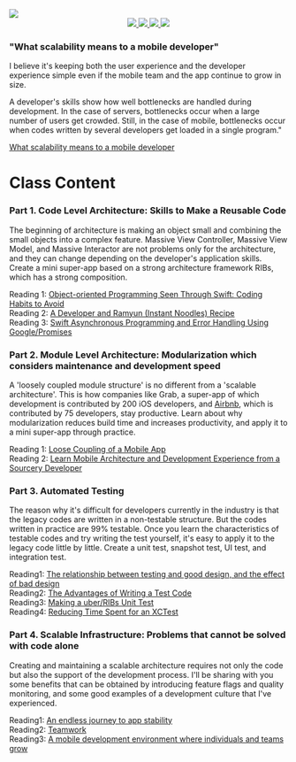 <a href="https://fastcampus.co.kr/dev_red_rsj?utm_source=soojin-github&utm_medium=readme&utm_campaign=soojin">
  <img src="https://github.com/nsoojin/MiniSuperApp-en/blob/main/assets/soojin.ro-point-web.png?raw=true" />
</a>

<div align = "center">
  <a href="https://coloso.us/programming/iosengineer-rosoojin-us?utm_source=soojin-github&utm_medium=readme&utm_campaign=soojin">
    <img src="https://img.shields.io/badge/Course-Coloso-red?style=flat" />
  </a>
  <a href="https://soojin.ro">
    <img src="https://img.shields.io/badge/iOS-Soojin Ro-orange?style=flat" />
  </a>
  <a href="https://github.com/nsoojin/MiniSuperApp-en">
    <img src="https://img.shields.io/badge/Project-SuperApp-378805?style=flat" />
  </a>
  <a href="https://github.com/nsoojin/MiniSuperApp-en/discussions/categories/q-a">
    <img src="https://img.shields.io/badge/Questions-Welcome-ffda00?style=flat" />
  </a>
</div>

### "What scalability means to a mobile developer"

I believe it's keeping both the user experience and the developer experience simple even if the mobile team and the app continue to grow in size.

A developer's skills show how well bottlenecks are handled during development. In the case of servers, bottlenecks occur when a large number of users get crowded. Still, in the case of mobile, bottlenecks occur when codes written by several developers get loaded in a single program."

[What scalability means to a mobile developer](https://soojin.ro/blog/scalability-en)
<br>

# Class Content

### Part 1. Code Level Architecture: Skills to Make a Reusable Code

The beginning of architecture is making an object small and combining the small objects into a complex feature.
Massive View Controller, Massive View Model, and Massive Interactor are not problems only for the architecture,
and they can change depending on the developer's application skills. Create a mini super-app based on a strong architecture framework RIBs, which has a strong composition.

Reading 1: [Object-oriented Programming Seen Through Swift: Coding Habits to Avoid](https://soojin.ro/blog/solid-principles-in-swift-en)
<br>
Reading 2: [A Developer and Ramyun (Instant Noodles) Recipe](https://soojin.ro/blog/programmer-and-ramyun-en)
<br>
Reading 3: [Swift Asynchronous Programming and Error Handling Using Google/Promises](https://soojin.ro/blog/using-google-promises-swift-en)

### Part 2. Module Level Architecture: Modularization which considers maintenance and development speed

A 'loosely coupled module structure' is no different from a 'scalable architecture'. This is how companies like Grab, a super-app of which development is contributed by 200 iOS developers, and [Airbnb](https://medium.com/airbnb-engineering/designing-for-productivity-in-a-large-scale-ios-application-9376a430a0bf), which is contributed by 75 developers, stay productive. Learn about why modularization reduces build time and increases productivity, and apply it to a mini super-app through practice.

Reading 1: [Loose Coupling of a Mobile App
](https://soojin.ro/blog/loose-coupling-en)
<br>
Reading 2: [Learn Mobile Architecture and Development Experience from a Sourcery Developer](https://soojin.ro/blog/pragmatic-programmer-en)

### Part 3. Automated Testing

The reason why it's difficult for developers currently in the industry is that the legacy codes are written in a non-testable structure. But the codes written in practice are 99% testable. Once you learn the characteristics of testable codes and try writing the test yourself, it's easy to apply it to the legacy code little by little. 
Create a unit test, snapshot test, UI test, and integration test.

Reading1: [The relationship between testing and good design, and the effect of bad design](https://soojin.ro/blog/tests-and-design-en)
<br>
Reading2: [The Advantages of Writing a Test Code](https://soojin.ro/blog/writing-test-code-en)
<br>
Reading3: [Making a uber/RIBs Unit Test](https://soojin.ro/blog/unit-testing-ribs-en)
<br>
Reading4: [Reducing Time Spent for an XCTest](https://soojin.ro/blog/application-library-test-en)

### Part 4. Scalable Infrastructure: Problems that cannot be solved with code alone

Creating and maintaining a scalable architecture requires not only the code but also the support of the development process. I'll be sharing with you some benefits that can be obtained by introducing feature flags and quality monitoring, and some good examples of a development culture that I've experienced. 

Reading1: [An endless journey to app stability](https://soojin.ro/blog/journey-to-app-stability-en)
<br>
Reading2: [Teamwork](https://soojin.ro/blog/teamwork-en)
<br>
Reading3: [A mobile development environment where individuals and teams grow](https://soojin.ro/blog/mobile-platform-en)
